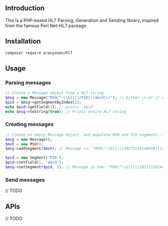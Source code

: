 ## Introduction

This is a PHP-based HL7 Parsing, Generation and Sending library, inspired from the famous Perl Net-HL7 package.

## Installation

```bash
composer require aranyasen/hl7
```

## Usage
### Parsing messages
```php
// Create a Message object from a HL7 string
$msg = new Message("MSH|^~\\&|1|\rPID|||abcd|\r"); // Either \n or \r can be used as segment endings
$pid = $msg->getSegmentByIndex(1);
echo $pid->getField(3); // prints 'abcd'
echo $msg->toString(true); // Prints entire HL7 string
```
### Creating messages

```php
// Create an empty Message object, and populate MSH and PID segments... 
$msg = new Message();
$msh = new MSH();
$msg->addSegment($msh); // Message is: "MSH|^~\&|||||20171116140058|||2017111614005840157||2.3|\n"

$pid = new Segment('PID');
$pid->setField(1, 'abcd');
$msg->setSegment($pid, 1); // Message is now: "MSH|^~\&|||||20171116140058|||2017111614005840157||2.3|\nPID|abcd|\n"
```

### Send messages
// TODO

## APIs
// TODO